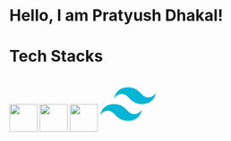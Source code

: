<h1>Hello, I am Pratyush Dhakal!</h1>

<h1>Tech Stacks</h1>
<a href="#"><img src="https://cdn4.iconfinder.com/data/icons/logos-3/600/React.js_logo-512.png" style="width: 50px;"/></a>
<a href="#"><img src="https://miro.medium.com/v2/resize:fit:1400/1*elhu-42TzQEdsFjKDbQhhA.png" style="width: 50px;"/></a>
<a href="#"><img src="https://upload.wikimedia.org/wikipedia/commons/6/6a/JavaScript-logo.png" style="width: 50px;"/></a>
<a href="#">
  <svg width="100" height="100" viewBox="0 0 100 100" fill="none" xmlns="http://www.w3.org/2000/svg">
<g id="tailwindcss">
<g id="tailwindcss_2">
<path id="Vector" d="M50.0002 20.0005C36.6665 20.0005 28.3334 26.6655 24.9996 39.9942C30.0002 33.3292 35.8337 30.8308 42.4999 32.4964C46.3039 33.4468 49.0224 36.2065 52.0323 39.2602C56.9341 44.2345 62.6075 49.9917 75.0009 49.9917C88.3334 49.9917 96.6677 43.3267 100 29.9967C95.0009 36.6617 89.1674 39.1614 82.4999 37.4958C78.6973 36.5454 75.9787 33.7856 72.9689 30.732C68.067 25.7576 62.3924 20.0005 50.0002 20.0005ZM24.9996 49.9917C11.6671 49.9917 3.33274 56.6567 0.000244141 69.9866C4.99962 63.3217 10.8331 60.822 17.5006 62.4888C21.3032 63.4405 24.0218 66.199 27.0316 69.2514C31.9335 74.2257 37.6081 79.9841 50.0002 79.9841C63.334 79.9841 71.6671 73.3191 75.0009 59.9892C70.0002 66.6542 64.1668 69.1538 57.5006 67.487C53.6966 66.5379 50.9781 63.7768 47.9682 60.7244C43.0664 55.7501 37.393 49.9917 24.9996 49.9917Z" fill="#06B6D4"/>
</g>
</g>
</svg>
</a>


